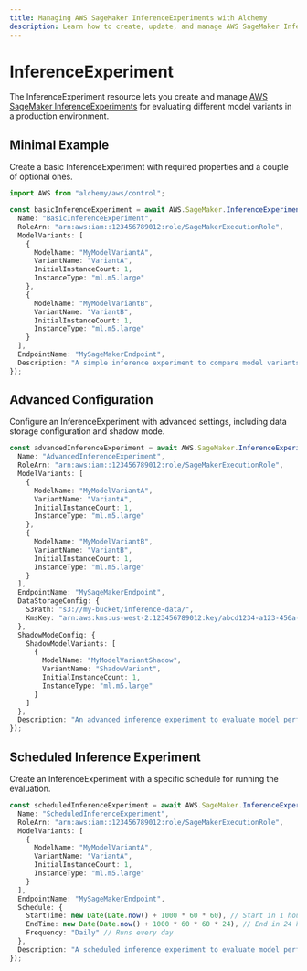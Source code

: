 ```yaml
---
title: Managing AWS SageMaker InferenceExperiments with Alchemy
description: Learn how to create, update, and manage AWS SageMaker InferenceExperiments using Alchemy Cloud Control.
---
```


# InferenceExperiment

The InferenceExperiment resource lets you create and manage [AWS SageMaker InferenceExperiments](https://docs.aws.amazon.com/sagemaker/latest/userguide/) for evaluating different model variants in a production environment.

## Minimal Example

Create a basic InferenceExperiment with required properties and a couple of optional ones.

```ts
import AWS from "alchemy/aws/control";

const basicInferenceExperiment = await AWS.SageMaker.InferenceExperiment("basicInferenceExperiment", {
  Name: "BasicInferenceExperiment",
  RoleArn: "arn:aws:iam::123456789012:role/SageMakerExecutionRole",
  ModelVariants: [
    {
      ModelName: "MyModelVariantA",
      VariantName: "VariantA",
      InitialInstanceCount: 1,
      InstanceType: "ml.m5.large"
    },
    {
      ModelName: "MyModelVariantB",
      VariantName: "VariantB",
      InitialInstanceCount: 1,
      InstanceType: "ml.m5.large"
    }
  ],
  EndpointName: "MySageMakerEndpoint",
  Description: "A simple inference experiment to compare model variants."
});
```

## Advanced Configuration

Configure an InferenceExperiment with advanced settings, including data storage configuration and shadow mode.

```ts
const advancedInferenceExperiment = await AWS.SageMaker.InferenceExperiment("advancedInferenceExperiment", {
  Name: "AdvancedInferenceExperiment",
  RoleArn: "arn:aws:iam::123456789012:role/SageMakerExecutionRole",
  ModelVariants: [
    {
      ModelName: "MyModelVariantA",
      VariantName: "VariantA",
      InitialInstanceCount: 1,
      InstanceType: "ml.m5.large"
    },
    {
      ModelName: "MyModelVariantB",
      VariantName: "VariantB",
      InitialInstanceCount: 1,
      InstanceType: "ml.m5.large"
    }
  ],
  EndpointName: "MySageMakerEndpoint",
  DataStorageConfig: {
    S3Path: "s3://my-bucket/inference-data/",
    KmsKey: "arn:aws:kms:us-west-2:123456789012:key/abcd1234-a123-456a-a12b-a123b4cd56ef"
  },
  ShadowModeConfig: {
    ShadowModelVariants: [
      {
        ModelName: "MyModelVariantShadow",
        VariantName: "ShadowVariant",
        InitialInstanceCount: 1,
        InstanceType: "ml.m5.large"
      }
    ]
  },
  Description: "An advanced inference experiment to evaluate model performance."
});
```

## Scheduled Inference Experiment

Create an InferenceExperiment with a specific schedule for running the evaluation.

```ts
const scheduledInferenceExperiment = await AWS.SageMaker.InferenceExperiment("scheduledInferenceExperiment", {
  Name: "ScheduledInferenceExperiment",
  RoleArn: "arn:aws:iam::123456789012:role/SageMakerExecutionRole",
  ModelVariants: [
    {
      ModelName: "MyModelVariantA",
      VariantName: "VariantA",
      InitialInstanceCount: 1,
      InstanceType: "ml.m5.large"
    }
  ],
  EndpointName: "MySageMakerEndpoint",
  Schedule: {
    StartTime: new Date(Date.now() + 1000 * 60 * 60), // Start in 1 hour
    EndTime: new Date(Date.now() + 1000 * 60 * 60 * 24), // End in 24 hours
    Frequency: "Daily" // Runs every day
  },
  Description: "A scheduled inference experiment to evaluate model performance daily."
});
```